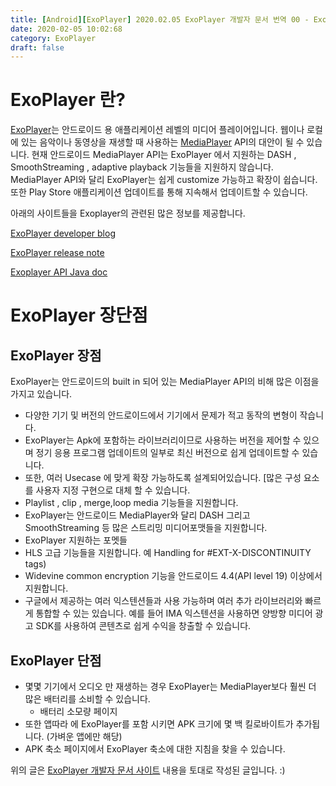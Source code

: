 ```yaml
---
title: [Android][ExoPlayer] 2020.02.05 ExoPlayer 개발자 문서 번역 00 - ExoPlayer 란?
date: 2020-02-05 10:02:68
category: ExoPlayer
draft: false
---
```


# ExoPlayer 란?
 [ExoPlayer](https://github.com/google/ExoPlayer)는 안드로이드 용 애플리케이션 레벨의 미디어 플레이어입니다.
 웹이나 로컬에 있는 음악이나 동영상을 재생할 때 사용하는 [MediaPlayer](https://developer.android.com/reference/android/media/MediaPlayer) API의 대안이 될 수 있습니다.
 현재 안드로이드 MediaPlayer API는 ExoPlayer 에서 지원하는 DASH , SmoothStreaming , adaptive playback 기능들을 지원하지 않습니다.
 MediaPlayer API와 달리 ExoPlayer는 쉽게 customize 가능하고 확장이 쉽습니다. 또한 Play Store 애플리케이션 업데이트를 통해 지속해서 업데이트할 수 있습니다.

 
아래의 사이트들을 Exoplayer의 관련된 많은 정보를 제공합니다.

 [ExoPlayer developer blog](https://medium.com/google-exoplayer)
 
 [ExoPlayer release note ](https://github.com/google/ExoPlayer/blob/release-v2/RELEASENOTES.md)
 
 [Exoplayer API Java doc ](https://exoplayer.dev/doc/reference/)

# ExoPlayer 장단점

## ExoPlayer 장점

 ExoPlayer는 안드로이드의 built in 되어 있는 MediaPlayer API의 비해 많은 이점을 가지고 있습니다.

 - 다양한 기기 및 버전의 안드로이드에서 기기에서 문제가 적고 동작의 변형이 작습니다.
 - ExoPlayer는 Apk에 포함하는 라이브러리이므로 사용하는 버전을 제어할 수 있으며 정기 응용 프로그램 업데이트의 일부로 최신 버전으로 쉽게 업데이트할 수 있습니다.
 - 또한, 여러 Usecase 에 맞게 확장 가능하도록 설계되어있습니다. [많은 구성 요소를 사용자 지정 구현으로 대체 할 수 있습니다.
 - Playlist , clip , merge,loop media 기능들을 지원합니다.
 - ExoPlayer는 안드로이드 MediaPlayer와 달리 DASH 그리고 SmoothStreaming 등 많은 스트리밍 미디어포맷들을 지원합니다.
 - ExoPlayer 지원하는 포멧들
 - HLS 고급 기능들을 지원합니다. 예 Handling for #EXT-X-DISCONTINUITY tags) 
 - Widevine common encryption 기능을 안드로이드 4.4(API level 19) 이상에서 지원합니다.
 - 구글에서 제공하는 여러 익스텐션들과 사용 가능하며 여러 추가 라이브러리와 빠르게 통합할 수 있는 있습니다. 예를 들어 IMA 익스텐션을 사용하면 양방향 미디어 광고 SDK를 사용하여 콘텐츠로 쉽게 수익을 창출할 수 있습니다.


## ExoPlayer 단점
- 몇몇 기기에서 오디오 만 재생하는 경우 ExoPlayer는 MediaPlayer보다 훨씬 더 많은 배터리를 소비할 수 있습니다.
  - 배터리 소모량 페이지
- 또한 앱따라 에 ExoPlayer를 포함 시키면 APK 크기에 몇 백 킬로바이트가 추가됩니다. (가벼운 앱에만 해당)
- APK 축소 페이지에서 ExoPlayer 축소에 대한 지침을 찾을 수 있습니다.




위의 글은 [ExoPlayer 개발자 문서 사이트](https://exoplayer.dev/) 내용을 토대로 작성된 글입니다. :) 